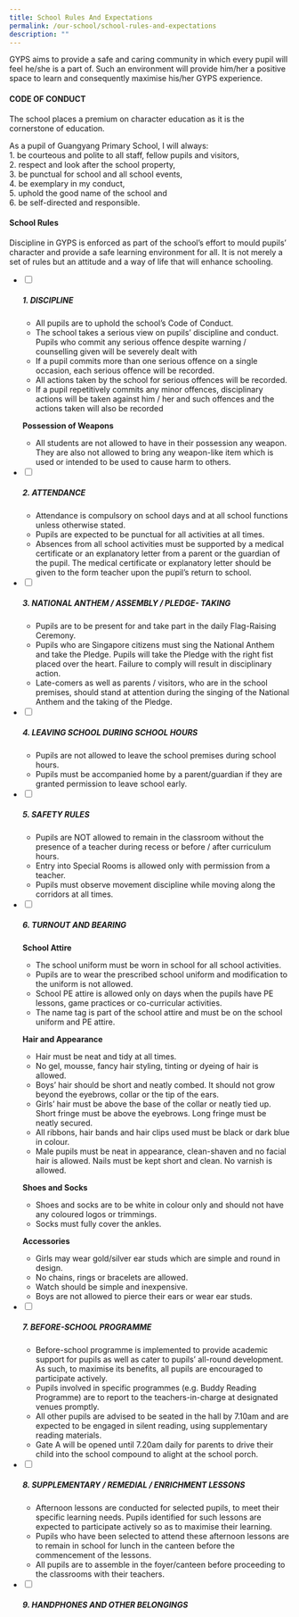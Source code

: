 ```yaml
---
title: School Rules And Expectations
permalink: /our-school/school-rules-and-expectations
description: ""
---
```

GYPS aims to provide a safe and caring community in which every pupil will feel he/she is a part of. Such an environment will provide him/her a positive space to learn and consequently maximise his/her GYPS experience.

#### **CODE OF CONDUCT**

The school places a premium on character education as it is the cornerstone of education.

As a pupil of Guangyang Primary School, I will always:  
1\. be courteous and polite to all staff, fellow pupils and visitors,  
2\. respect and look after the school property,  
3\. be punctual for school and all school events,  
4\. be exemplary in my conduct,  
5\. uphold the good name of the school and  
6\. be self-directed and responsible.

#### School Rules

Discipline in GYPS is enforced as part of the school’s effort to mould pupils’ character and provide a safe learning environment for all. It is not merely a set of rules but an attitude and a way of life that will enhance schooling.

<ul class="jekyllcodex_accordion">
	<li>
		<input type="checkbox" id="accordion1">
		<label for="accordion1"><h5>1. DISCIPLINE</h5></label>
		<div>
			<ul>
				<li>All pupils are to uphold the school&rsquo;s Code of Conduct.</li>
				<li>The school takes a serious view on pupils&rsquo; discipline and conduct. Pupils who commit any serious offence despite warning / counselling given will be severely dealt with</li>
				<li>If a pupil commits more than one serious offence on a single occasion, each serious offence will be recorded.</li>
				<li>All actions taken by the school for serious offences will be recorded.</li>
				<li>If a pupil repetitively commits any minor offences, disciplinary actions will be taken against him / her and such offences and the actions taken will also be recorded</li>
			</ul>
			<p><strong>Possession of Weapons</strong></p>
			<ul>
				<li>All students are not allowed to have in their possession any weapon. They are also not allowed to bring any weapon-like item which is used or intended to be used to cause harm to others.</li>
			</ul>
    </div>
	</li> 
	<li>
		<input type="checkbox" id="accordion2">
		<label for="accordion2"><h5>2. ATTENDANCE</h5></label>
		<div>
			<ul>
				<li>Attendance is compulsory on school days and at all school functions unless otherwise stated.</li>
				<li>Pupils are expected to be punctual for all activities at all times.</li>
				<li>Absences from all school activities must be supported by a medical certificate or an explanatory letter from a parent or the guardian of the pupil. The medical certificate or explanatory letter should be given to the form teacher upon the pupil&rsquo;s return to school.</li>
			</ul>
		</div>
	</li>
	<li>
		<input type="checkbox" id="accordion3">
		<label for="accordion3"><h5>3. NATIONAL ANTHEM / ASSEMBLY / PLEDGE- TAKING</h5></label>
		<div>
			<ul>
				<li>Pupils are to be present for and take part in the daily Flag-Raising Ceremony.</li>
				<li>Pupils who are Singapore citizens must sing the National Anthem and take the Pledge. Pupils will take the Pledge with the right fist placed over the heart. Failure to comply will result in disciplinary action.</li>
				<li>Late-comers as well as parents / visitors, who are in the school premises, should stand at attention during the singing of the National Anthem and the taking of the Pledge.</li>
			</ul>
		</div>
	</li>
	<li>
		<input type="checkbox" id="accordion4">
		<label for="accordion4"><h5>4. LEAVING SCHOOL DURING SCHOOL HOURS</h5></label>
		<div>
			<ul>
				<li>Pupils are not allowed to leave the school premises during school hours.</li>
				<li>Pupils must be accompanied home by a parent/guardian if they are granted permission to leave school early.</li>
			</ul>
		</div>
	</li>
	<li>
		<input type="checkbox" id="accordion5">
		<label for="accordion5"><h5>5. SAFETY RULES</h5></label>
		<div>
			<ul>
				<li>Pupils are NOT allowed to remain in the classroom without the presence of a teacher during recess or before / after curriculum hours.</li>
				<li>Entry into Special Rooms is allowed only with permission from a teacher.</li>
				<li>Pupils must observe movement discipline while moving along the corridors at all times.</li>
			</ul>
		</div>
	</li>
	<li>
		<input type="checkbox" id="accordion6">
		<label for="accordion6"><h5>6. TURNOUT AND BEARING</h5></label>
		<div>
			<p><strong>School Attire</strong></p>
			<ul>
				<li>The school uniform must be worn in school for all school activities.</li>
				<li>Pupils are to wear the prescribed school uniform and modification to the uniform is not allowed.</li>
				<li>School PE attire is allowed only on days when the pupils have PE lessons, game practices or co-curricular activities.</li>
				<li>The name tag is part of the school attire and must be on the school uniform and PE attire.</li>
			</ul>
			<p><strong>Hair and Appearance</strong></p>
			<ul>
				<li>Hair must be neat and tidy at all times.</li>
				<li>No gel, mousse, fancy hair styling, tinting or dyeing of hair is allowed.</li>
				<li>Boys&rsquo; hair should be short and neatly combed. It should not grow beyond the eyebrows, collar or the tip of the ears.</li>
				<li>Girls&rsquo; hair must be above the base of the collar or neatly tied up. Short fringe must be above the eyebrows. Long fringe must be neatly secured.</li>
				<li>All ribbons, hair bands and hair clips used must be black or dark blue in colour.</li>
				<li>Male pupils must be neat in appearance, clean-shaven and no facial hair is allowed. Nails must be kept short and clean. No varnish is allowed.</li>
			</ul>
			<p><strong>Shoes and Socks</strong></p>
			<ul>
				<li>Shoes and socks are to be white in colour only and should not have any coloured logos or trimmings.</li>
				<li>Socks must fully cover the ankles.</li>
			</ul>
			<p><strong>Accessories</strong></p>
			<ul>
				<li>Girls may wear gold/silver ear studs which are simple and round in design.</li>
				<li>No chains, rings or bracelets are allowed.</li>
				<li>Watch should be simple and inexpensive.</li>
				<li>Boys are not allowed to pierce their ears or wear ear studs.</li>
			</ul>
		</div>
	</li>
	<li>
		<input type="checkbox" id="accordion7">
		<label for="accordion7"><h5>7. BEFORE-SCHOOL PROGRAMME</h5></label>
		<div>
			<ul>
				<li>Before-school programme is implemented to provide academic support for pupils as well as cater to pupils&rsquo; all-round development. As such, to maximise its benefits, all pupils are encouraged to participate actively.</li>
				<li>Pupils involved in specific programmes (e.g. Buddy Reading Programme) are to report to the teachers-in-charge at designated venues promptly.</li>
				<li>All other pupils are advised to be seated in the hall by 7.10am and are expected to be engaged in silent reading, using supplementary reading materials.</li>
				<li>Gate A will be opened until 7.20am daily for parents to drive their child into the school compound to alight at the school porch.</li>
			</ul>
		</div>
	</li>
	<li>
		<input type="checkbox" id="accordion8">
		<label for="accordion8"><h5>8. SUPPLEMENTARY / REMEDIAL / ENRICHMENT LESSONS</h5></label>
		<div>
			<ul>
				<li>Afternoon lessons are conducted for selected pupils, to meet their specific learning needs. Pupils identified for such lessons are expected to participate actively so as to maximise their learning.</li>
				<li>Pupils who have been selected to attend these afternoon lessons are to remain in school for lunch in the canteen before the commencement of the lessons.</li>
				<li>All pupils are to assemble in the foyer/canteen before proceeding to the classrooms with their teachers.</li>
			</ul>
		</div>
	</li>
	<li>
		<input type="checkbox" id="accordion9">
		<label for="accordion9"><h5>9. HANDPHONES AND OTHER BELONGINGS</h5></label>
		<div>